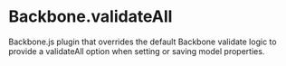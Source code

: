 Backbone.validateAll
====================

Backbone.js plugin that overrides the default Backbone validate logic to provide a validateAll option when setting or saving model properties.